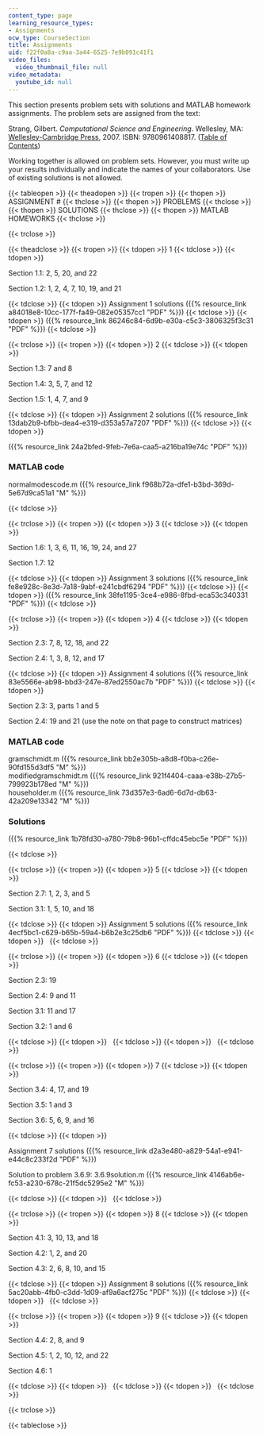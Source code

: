 ```yaml
---
content_type: page
learning_resource_types:
- Assignments
ocw_type: CourseSection
title: Assignments
uid: f22f0a8a-c9aa-3a44-6525-7e9b091c41f1
video_files:
  video_thumbnail_file: null
video_metadata:
  youtube_id: null
---
```


This section presents problem sets with solutions and MATLAB homework assignments. The problem sets are assigned from the text:

Strang, Gilbert. _Computational Science and Engineering_. Wellesley, MA: [Wellesley-Cambridge Press](http://www.wellesleycambridge.com/), 2007. ISBN: 9780961408817. ([Table of Contents](http://www-math.mit.edu/cse/#toc))

Working together is allowed on problem sets. However, you must write up your results individually and indicate the names of your collaborators. Use of existing solutions is not allowed.

{{< tableopen >}}
{{< theadopen >}}
{{< tropen >}}
{{< thopen >}}
ASSIGNMENT #
{{< thclose >}}
{{< thopen >}}
PROBLEMS
{{< thclose >}}
{{< thopen >}}
SOLUTIONS
{{< thclose >}}
{{< thopen >}}
MATLAB HOMEWORKS
{{< thclose >}}

{{< trclose >}}

{{< theadclose >}}
{{< tropen >}}
{{< tdopen >}}
1
{{< tdclose >}}
{{< tdopen >}}


Section 1.1: 2, 5, 20, and 22

Section 1.2: 1, 2, 4, 7, 10, 19, and 21


{{< tdclose >}}
{{< tdopen >}}
Assignment 1 solutions ({{% resource_link a84018e8-10cc-177f-fa49-082e05357cc1 "PDF" %}})
{{< tdclose >}}
{{< tdopen >}}
({{% resource_link 86246c84-6d9b-e30a-c5c3-3806325f3c31 "PDF" %}})
{{< tdclose >}}

{{< trclose >}}
{{< tropen >}}
{{< tdopen >}}
2
{{< tdclose >}}
{{< tdopen >}}


Section 1.3: 7 and 8

Section 1.4: 3, 5, 7, and 12

Section 1.5: 1, 4, 7, and 9


{{< tdclose >}}
{{< tdopen >}}
Assignment 2 solutions ({{% resource_link 13dab2b9-bfbb-dea4-e319-d353a57a7207 "PDF" %}})
{{< tdclose >}}
{{< tdopen >}}


({{% resource_link 24a2bfed-9feb-7e6a-caa5-a216ba19e74c "PDF" %}})

### MATLAB code

normalmodescode.m ({{% resource_link f968b72a-dfe1-b3bd-369d-5e67d9ca51a1 "M" %}})


{{< tdclose >}}

{{< trclose >}}
{{< tropen >}}
{{< tdopen >}}
3
{{< tdclose >}}
{{< tdopen >}}


Section 1.6: 1, 3, 6, 11, 16, 19, 24, and 27

Section 1.7: 12


{{< tdclose >}}
{{< tdopen >}}
Assignment 3 solutions ({{% resource_link fe8e928c-8e3d-7a18-9abf-e241cbdf6294 "PDF" %}})
{{< tdclose >}}
{{< tdopen >}}
({{% resource_link 38fe1195-3ce4-e986-8fbd-eca53c340331 "PDF" %}})
{{< tdclose >}}

{{< trclose >}}
{{< tropen >}}
{{< tdopen >}}
4
{{< tdclose >}}
{{< tdopen >}}


Section 2.3: 7, 8, 12, 18, and 22

Section 2.4: 1, 3, 8, 12, and 17


{{< tdclose >}}
{{< tdopen >}}
Assignment 4 solutions ({{% resource_link 83e5566e-ab98-bbd3-247e-87ed2550ac7b "PDF" %}})
{{< tdclose >}}
{{< tdopen >}}


Section 2.3: 3, parts 1 and 5

Section 2.4: 19 and 21 (use the note on that page to construct matrices)

### MATLAB code

gramschmidt.m ({{% resource_link bb2e305b-a8d8-f0ba-c26e-90fd155d3df5 "M" %}})  
modifiedgramschmidt.m ({{% resource_link 921f4404-caaa-e38b-27b5-799923b178ed "M" %}})  
householder.m ({{% resource_link 73d357e3-6ad6-6d7d-db63-42a209e13342 "M" %}})

### Solutions

({{% resource_link 1b78fd30-a780-79b8-96b1-cffdc45ebc5e "PDF" %}})


{{< tdclose >}}

{{< trclose >}}
{{< tropen >}}
{{< tdopen >}}
5
{{< tdclose >}}
{{< tdopen >}}


Section 2.7: 1, 2, 3, and 5

Section 3.1: 1, 5, 10, and 18


{{< tdclose >}}
{{< tdopen >}}
Assignment 5 solutions ({{% resource_link 4ecf5bc1-c629-b65b-59a4-b6b2e3c25db6 "PDF" %}})
{{< tdclose >}}
{{< tdopen >}}
 
{{< tdclose >}}

{{< trclose >}}
{{< tropen >}}
{{< tdopen >}}
6
{{< tdclose >}}
{{< tdopen >}}


Section 2.3: 19

Section 2.4: 9 and 11

Section 3.1: 11 and 17

Section 3.2: 1 and 6


{{< tdclose >}}
{{< tdopen >}}
 
{{< tdclose >}}
{{< tdopen >}}
 
{{< tdclose >}}

{{< trclose >}}
{{< tropen >}}
{{< tdopen >}}
7
{{< tdclose >}}
{{< tdopen >}}


Section 3.4: 4, 17, and 19

Section 3.5: 1 and 3

Section 3.6: 5, 6, 9, and 16


{{< tdclose >}}
{{< tdopen >}}


Assignment 7 solutions ({{% resource_link d2a3e480-a829-54a1-e941-e44c8c233f2d "PDF" %}})

Solution to problem 3.6.9: 3.6.9solution.m ({{% resource_link 4146ab6e-fc53-a230-678c-21f5dc5295e2 "M" %}})


{{< tdclose >}}
{{< tdopen >}}
 
{{< tdclose >}}

{{< trclose >}}
{{< tropen >}}
{{< tdopen >}}
8
{{< tdclose >}}
{{< tdopen >}}


Section 4.1: 3, 10, 13, and 18

Section 4.2: 1, 2, and 20

Section 4.3: 2, 6, 8, 10, and 15


{{< tdclose >}}
{{< tdopen >}}
Assignment 8 solutions ({{% resource_link 5ac20abb-4fb0-c3dd-1d09-af9a6acf275c "PDF" %}})
{{< tdclose >}}
{{< tdopen >}}
 
{{< tdclose >}}

{{< trclose >}}
{{< tropen >}}
{{< tdopen >}}
9
{{< tdclose >}}
{{< tdopen >}}


Section 4.4: 2, 8, and 9

Section 4.5: 1, 2, 10, 12, and 22

Section 4.6: 1


{{< tdclose >}}
{{< tdopen >}}
 
{{< tdclose >}}
{{< tdopen >}}
 
{{< tdclose >}}

{{< trclose >}}

{{< tableclose >}}